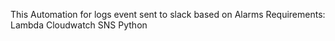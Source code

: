 This Automation for logs event sent to slack based on Alarms
Requirements:
Lambda
Cloudwatch
SNS
Python
